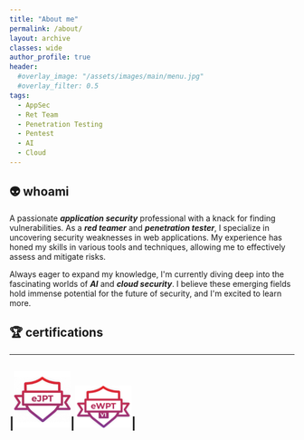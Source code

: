 ```yaml
---
title: "About me"
permalink: /about/
layout: archive
classes: wide
author_profile: true
header:  
  #overlay_image: "/assets/images/main/menu.jpg"
  #overlay_filter: 0.5
tags:
  - AppSec
  - Ret Team
  - Penetration Testing
  - Pentest
  - AI
  - Cloud
---
```

## 👽 whoami
A passionate ***application security*** professional with a knack for finding vulnerabilities. As a ***red teamer*** and ***penetration tester***, I specialize in uncovering security weaknesses in web applications. My experience has honed my skills in various tools and techniques, allowing me to effectively assess and mitigate risks.

Always eager to expand my knowledge, I'm currently diving deep into the fascinating worlds of ***AI*** and ***cloud security***. I believe these emerging fields hold immense potential for the future of security, and I'm excited to learn more.

## 🏆 certifications
---
|<img src="/assets/images/certs/ejpt.png" alt="eJPT" width="100">|<img src="/assets/images/certs/ewpt.png" alt="eWPT" width="100">|
---